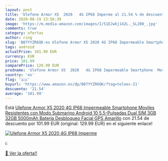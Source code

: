 ```yaml
---
layout: post
title: 'Ulefone Armor X5  2020   4G IP68 Imperme al 21.54 % de descuento'
date: 2020-08-19 13:56:39
image: 'https://m.media-amazon.com/images/I/51EJwkj142L._SL200_.jpg'
comments: true
category: ofertas
author: ring
slug: 'B07YYZR6QK-es Ulefone Armor X5 2020 4G IP68 Impermeable Smartphone...'
tags: android
actualPrice: 101.99 EUR
currency: EUR
price: 101.99
comparePrice: 129.99 EUR
prodname: 'Ulefone Armor X5  2020   4G IP68 Impermeable Smartphone  Moviles Resistentes con Modo Submarino  Android 10 5.5-Pulgadas  Dual SIM  3GB 32GB  5000mAh Batería  Desbloqueo Facial GPS  Amarillo'
country: 'es'
flag: '🇪🇸'
buyurl: 'https://www.amazon.es/dp/B07YYZR6QK/?tag=tolees-21'
descuento: '21.54'
average: '101.99'
---
```


Está [Ulefone Armor X5  2020   4G IP68 Impermeable Smartphone  Moviles Resistentes con Modo Submarino  Android 10 5.5-Pulgadas  Dual SIM  3GB 32GB  5000mAh Batería  Desbloqueo Facial GPS  Amarillo](https://www.amazon.es/dp/B07YYZR6QK/?tag=tolees-21) con 21.54 de descuento por 101.99 EUR (original: 129.99 EUR) en el siguiente enlace!

[![Ulefone Armor X5  2020   4G IP68 Imperme](https://m.media-amazon.com/images/I/51EJwkj142L._SL200_.jpg)](https://www.amazon.es/dp/B07YYZR6QK/?tag=tolees-21)

ℹ️:


[🛒 Ver la oferta!!](https://www.amazon.es/dp/B07YYZR6QK/?tag=tolees-21)
